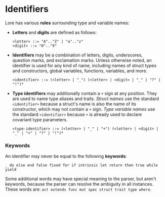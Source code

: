 # Identifiers

Lore has various **rules** surrounding type and variable names:

- **Letters** and **digits** are defined as follows:
  
  ```
  <letter> ::= "A".."Z" | "a".."z"
  <digit> ::= "0".."9"
  ```
- **Identifiers** may be a combination of letters, digits, underscores, question marks, and exclamation marks. Unless otherwise noted, an identifier is used for any kind of name, including names of struct types and constructors, global variables, functions, variables, and more. 
  
  ```
  <identifier> ::= (<letter> | "_") (<letter> | <digit> | "_" | "?" | "!")*
  ```
- **Type identifiers** may additionally contain a `+` sign at any position. They are used to name type aliases and traits.  *Struct names* use the standard `<identifier>` because a struct's name is also the name of its constructor, which may not contain a `+` sign. *Type variable names* use the standard `<identifier>` because `+` is already used to declare covariant type parameters.
  
  ```
  <type-identifier> ::= (<letter> | "_" | "+") (<letter> | <digit> | "_" | "+" | "?" | "!")*
  ```



### Keywords

An identifier may never be equal to the following **keywords**:

```
_ do else end false fixed for if intrinsic let return then true while yield
```

Some additional words may have special meaning to the parser, but aren't keywords, because the parser can resolve the ambiguity in all instances. These words are: `act extends func mut spec struct trait type where`.
